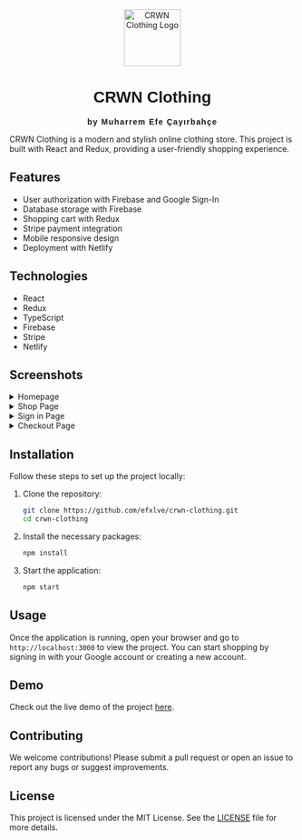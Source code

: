 <div align="center">
  <img src="https://github.com/user-attachments/assets/c55b84d2-cda5-4262-8af6-7dca5e7e0503" alt="CRWN Clothing Logo" width="100">
  <h1 style="font-family: 'Arial', sans-serif;">CRWN Clothing</h1>
  <p style="font-family: Arial, sans-serif;"><strong><span style="letter-spacing: 0.1em;">by Muharrem Efe Çayırbahçe</span></strong></p>
</div>

CRWN Clothing is a modern and stylish online clothing store. This project is built with React and Redux, providing a user-friendly shopping experience.

## Features

- User authorization with Firebase and Google Sign-In
- Database storage with Firebase
- Shopping cart with Redux
- Stripe payment integration
- Mobile responsive design
- Deployment with Netlify

## Technologies
- React
- Redux
- TypeScript
- Firebase
- Stripe
- Netlify

## Screenshots

<details>
  <summary>Homepage</summary>
  <img src="https://github.com/user-attachments/assets/beb62dd4-050f-47b1-88ca-d09866a03ed3" alt="Homepage">
</details>

<details>
  <summary>Shop Page</summary>
  <img src="https://github.com/user-attachments/assets/fea61f89-de14-4248-a10f-2422a34578d9" alt="Shop Page">
</details>

<details>
  <summary>Sign in Page</summary>
  <img src="https://github.com/user-attachments/assets/4c5e0d04-0b8a-4c27-95f5-f250ea3da6ee" alt="Sign in Page">
</details>

<details>
  <summary>Checkout Page</summary>
  <img src="https://github.com/user-attachments/assets/82efc68d-7968-4684-ab6b-4d741b697d5b" alt="Checkout Page">
</details>

## Installation

Follow these steps to set up the project locally:

1. Clone the repository:
    ```bash
    git clone https://github.com/efxlve/crwn-clothing.git
    cd crwn-clothing
    ```

2. Install the necessary packages:
    ```bash
    npm install
    ```

3. Start the application:
    ```bash
    npm start
    ```

## Usage

Once the application is running, open your browser and go to `http://localhost:3000` to view the project. You can start shopping by signing in with your Google account or creating a new account.

## Demo

Check out the live demo of the project [here](https://crwn-clothing-efxlve.netlify.app/).

## Contributing

We welcome contributions! Please submit a pull request or open an issue to report any bugs or suggest improvements.

## License

This project is licensed under the MIT License. See the [LICENSE](LICENSE) file for more details.





